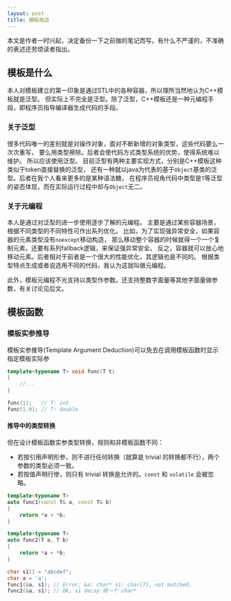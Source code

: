 ```yaml
---
layout: post
title: 模板简述
---
```


本文是作者一时兴起，决定备份一下之前做的笔记而写。有什么不严谨的，不准确的表述还劳烦读者指出。

## 模板是什么

本人对模板建立的第一印象是通过STL中的各种容器，所以理所当然地认为C++模板就是泛型。
但实际上不完全是泛型。除了泛型，C++模板还是一种元编程手段，即程序员指导编译器生成代码的手段。

### 关于泛型

很多代码唯一的差别就是对操作对象，面对不断新增的对象类型，这些代码要么一次次重写，
要么用类型擦除。后者会使代码方式类型系统的优势，使得系统难以维护。
所以应该使用泛型。
目前泛型有两种主要实现方式，分别是C++模板这种类似于token直接替换的泛型，
还有一种就以java为代表的基于`Object`基类的泛型。后者在我个人看来更多的是某种语法糖，
在程序员视角代码中类型是`T`等泛型的姿态体现，而在实际运行过程中却与`Object`无二。

### 关于元编程

本人是通过对泛型的进一步使用逐步了解的元编程。
主要是通过某些容器场景，根据不同类型的不同特性可作出系列优化。
比如，为了实现强异常安全，如果容器的元素类型没有`noexcept`移动构造，
那么移动整个容器的时候就得一个一个复制元素，还要有系列fallback逻辑，来保证强异常安全。
反之，容器就可以放心地移动元素。后者相对于前者是一个很大的性能优化，其逻辑也是不同的。
根据类型特点生成或者说选用不同的代码，我认为这就叫做元编程。

此外，模板元编程不光支持以类型作参数。还支持整数字面量等其他字面量做参数，有关讨论见后文。

## 模板函数

### 模板实参推导

模板实参推导(Template Argument Deduction)可以免去在调用模板函数时显示指定模板实际参

```c++
template<typename T> void func(T t)
{
    //...
}

func(1);   // T: int
func(1.0); // T: double
```

#### 推导中的类型转换

但在设计模板函数实参类型转换，规则和非模板函数不同：
- 若按引用声明形参，则不进行任何转换（就算是 trivial 的转换都不行），两个参数的类型必须一致。
- 若按值声明行惨，则只有 trivial 转换是允许的。`const` 和 `volatile` 会被忽略。

```c++
template<typename T>
auto func1(const T& a, const T& b)
{
    return *a < *b;
}

template<typename T>
auto func2(T a, T b)
{
    return *a < *b;
}

char s1[] = "abcdef";
char a = 'a';
func1(&a, s1); // Error, &a: char* s1: char[7], not matched.
func2(&a, s1); // OK, s1 decay 成一个 char* 
```

